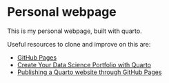# Personal webpage

This is my personal webpage, built with quarto.

Useful resources to clone and improve on this are:

-   [GitHub Pages](https://quarto.org/docs/publishing/github-pages.html)
-   [Create Your Data Science Portfolio with Quarto](https://www.youtube.com/watch?v=xtSFXtDf4cM)
-   [Publishing a Quarto website through GitHub Pages](https://www.youtube.com/watch?v=uimdXPZc40I)
